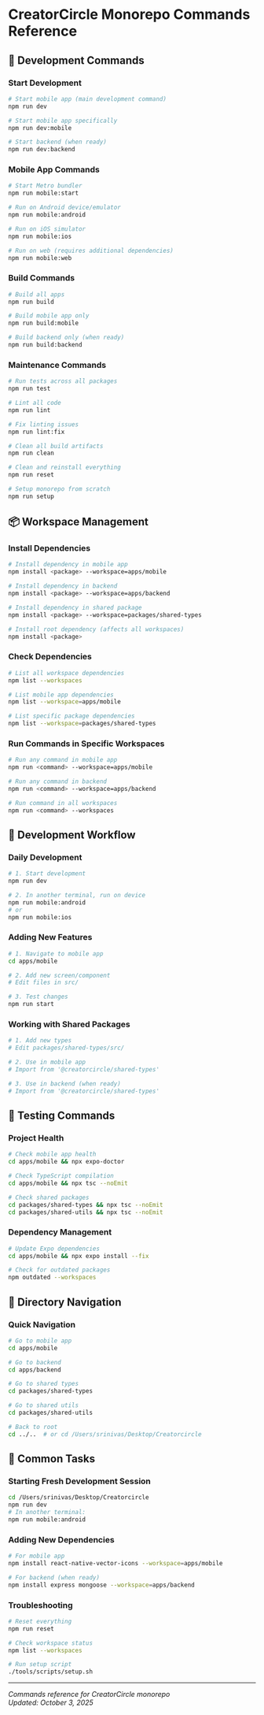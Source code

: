 # CreatorCircle Monorepo Commands Reference

## 🚀 Development Commands

### Start Development
```bash
# Start mobile app (main development command)
npm run dev

# Start mobile app specifically
npm run dev:mobile

# Start backend (when ready)
npm run dev:backend
```

### Mobile App Commands
```bash
# Start Metro bundler
npm run mobile:start

# Run on Android device/emulator
npm run mobile:android

# Run on iOS simulator
npm run mobile:ios

# Run on web (requires additional dependencies)
npm run mobile:web
```

### Build Commands
```bash
# Build all apps
npm run build

# Build mobile app only
npm run build:mobile

# Build backend only (when ready)
npm run build:backend
```

### Maintenance Commands
```bash
# Run tests across all packages
npm run test

# Lint all code
npm run lint

# Fix linting issues
npm run lint:fix

# Clean all build artifacts
npm run clean

# Clean and reinstall everything
npm run reset

# Setup monorepo from scratch
npm run setup
```

## 📦 Workspace Management

### Install Dependencies
```bash
# Install dependency in mobile app
npm install <package> --workspace=apps/mobile

# Install dependency in backend
npm install <package> --workspace=apps/backend

# Install dependency in shared package
npm install <package> --workspace=packages/shared-types

# Install root dependency (affects all workspaces)
npm install <package>
```

### Check Dependencies
```bash
# List all workspace dependencies
npm list --workspaces

# List mobile app dependencies
npm list --workspace=apps/mobile

# List specific package dependencies
npm list --workspace=packages/shared-types
```

### Run Commands in Specific Workspaces
```bash
# Run any command in mobile app
npm run <command> --workspace=apps/mobile

# Run any command in backend
npm run <command> --workspace=apps/backend

# Run command in all workspaces
npm run <command> --workspaces
```

## 🔧 Development Workflow

### Daily Development
```bash
# 1. Start development
npm run dev

# 2. In another terminal, run on device
npm run mobile:android
# or
npm run mobile:ios
```

### Adding New Features
```bash
# 1. Navigate to mobile app
cd apps/mobile

# 2. Add new screen/component
# Edit files in src/

# 3. Test changes
npm run start
```

### Working with Shared Packages
```bash
# 1. Add new types
# Edit packages/shared-types/src/

# 2. Use in mobile app
# Import from '@creatorcircle/shared-types'

# 3. Use in backend (when ready)
# Import from '@creatorcircle/shared-types'
```

## 🧪 Testing Commands

### Project Health
```bash
# Check mobile app health
cd apps/mobile && npx expo-doctor

# Check TypeScript compilation
cd apps/mobile && npx tsc --noEmit

# Check shared packages
cd packages/shared-types && npx tsc --noEmit
cd packages/shared-utils && npx tsc --noEmit
```

### Dependency Management
```bash
# Update Expo dependencies
cd apps/mobile && npx expo install --fix

# Check for outdated packages
npm outdated --workspaces
```

## 📁 Directory Navigation

### Quick Navigation
```bash
# Go to mobile app
cd apps/mobile

# Go to backend
cd apps/backend

# Go to shared types
cd packages/shared-types

# Go to shared utils
cd packages/shared-utils

# Back to root
cd ../..  # or cd /Users/srinivas/Desktop/Creatorcircle
```

## 🎯 Common Tasks

### Starting Fresh Development Session
```bash
cd /Users/srinivas/Desktop/Creatorcircle
npm run dev
# In another terminal:
npm run mobile:android
```

### Adding New Dependencies
```bash
# For mobile app
npm install react-native-vector-icons --workspace=apps/mobile

# For backend (when ready)
npm install express mongoose --workspace=apps/backend
```

### Troubleshooting
```bash
# Reset everything
npm run reset

# Check workspace status
npm list --workspaces

# Run setup script
./tools/scripts/setup.sh
```

---

*Commands reference for CreatorCircle monorepo*  
*Updated: October 3, 2025*
